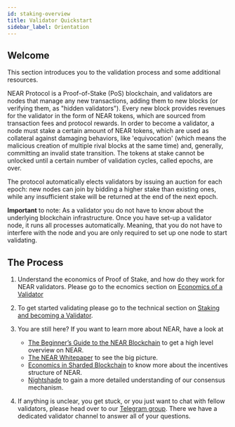 ```yaml
---
id: staking-overview
title: Validator Quickstart
sidebar_label: Orientation
---
```


## Welcome

This section introduces you to the validation process and some additional resources.

NEAR Protocol is a Proof-of-Stake (PoS) blockchain, and validators are nodes that manage any new transactions, adding them to new blocks (or verifying them, as "hidden validators"). Every new block provides revenues for the validator in the form of NEAR tokens, which are sourced from transaction fees and protocol rewards. In order to become a validator, a node must stake a certain amount of NEAR tokens, which are used as collateral against damaging behaviors, like 'equivocation' (which means the malicious creation of multiple rival blocks at the same time) and, generally, committing an invalid state transition. The tokens at stake cannot be unlocked until a certain number of validation cycles, called epochs, are over.

The protocol automatically elects validators by issuing an auction for each epoch: new nodes can join by bidding a higher stake than existing ones, while any insufficient stake will be returned at the end of the next epoch. 

**Important** to note: As a validator you do not have to know about the underlying blockchain infrastructure. Once you have set-up a validator node, it runs all processes automatically. Meaning, that you do not have to interfere with the node and you are only required to set up one node to start validating.

## The Process

1. Understand the economics of Proof of Stake, and how do they work for NEAR validators. Please go to the ecnomics section on [Economics of a Validator](../validator/economics.md)

2. To get started validating please go to the technical section on [Staking and becoming a Validator](../validator/staking.md).

3. You are still here? If you want to learn more about NEAR, have a look at

    * [The Beginner’s Guide to the NEAR Blockchain](https://nearprotocol.com/blog/the-beginners-guide-to-the-near-blockchain/) to get a high level overview on NEAR.
    * [The NEAR Whitepaper](https://nearprotocol.com/papers/the-official-near-white-paper) to see the big picture.
    * [Economics in Sharded Blockchain](https://nearprotocol.com/papers/economics-in-sharded-blockchain/) to know more about the incentives structure of NEAR.
    * [Nightshade](../technical/nightshade.md) to gain a more detailed understanding of our consensus mechanism.

4. If anything is unclear, you get stuck, or you just want to chat with fellow validators, please head over to our [Telegram group](https://t.me/near_validators). There we have a dedicated validator channel to answer all of your questions.
